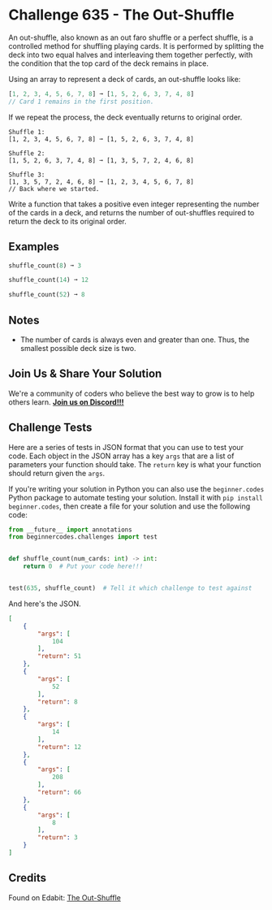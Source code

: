 # Challenge 635 - The Out-Shuffle

An out-shuffle, also known as an out faro shuffle or a perfect shuffle, is a controlled method for shuffling playing cards. It is performed by splitting the deck into two equal halves and interleaving them together perfectly, with the condition that the top card of the deck remains in place.

Using an array to represent a deck of cards, an out-shuffle looks like:
```javascript
[1, 2, 3, 4, 5, 6, 7, 8] ➞ [1, 5, 2, 6, 3, 7, 4, 8]
// Card 1 remains in the first position.
```
If we repeat the process, the deck eventually returns to original order.
```
Shuffle 1:
[1, 2, 3, 4, 5, 6, 7, 8] ➞ [1, 5, 2, 6, 3, 7, 4, 8]

Shuffle 2:
[1, 5, 2, 6, 3, 7, 4, 8] ➞ [1, 3, 5, 7, 2, 4, 6, 8]

Shuffle 3:
[1, 3, 5, 7, 2, 4, 6, 8] ➞ [1, 2, 3, 4, 5, 6, 7, 8]
// Back where we started.
```
Write a function that takes a positive even integer representing the number of the cards in a deck, and returns the number of out-shuffles required to return the deck to its original order.

## Examples
```python
shuffle_count(8) ➞ 3

shuffle_count(14) ➞ 12

shuffle_count(52) ➞ 8
```
## Notes

-  The number of cards is always even and greater than one. Thus, the smallest possible deck size is two.

## Join Us & Share Your Solution

We're a community of coders who believe the best way to grow is to help others learn. **[Join us on Discord!!!](https://discord.gg/sfHykntuGy)**

## Challenge Tests

Here are a series of tests in JSON format that you can use to test your code. Each object in the JSON array has a key `args` that are a list of parameters your function should take. The `return` key is what your function should return given the `args`. 

If you're writing your solution in Python you can also use the `beginner.codes` Python package to automate testing your solution. Install it with `pip install beginner.codes`, then create a file for your solution and use the following code:
```python
from __future__ import annotations
from beginnercodes.challenges import test


def shuffle_count(num_cards: int) -> int:
    return 0  # Put your code here!!!


test(635, shuffle_count)  # Tell it which challenge to test against
```
And here's the JSON.
```json
[
    {
        "args": [
            104
        ],
        "return": 51
    },
    {
        "args": [
            52
        ],
        "return": 8
    },
    {
        "args": [
            14
        ],
        "return": 12
    },
    {
        "args": [
            208
        ],
        "return": 66
    },
    {
        "args": [
            8
        ],
        "return": 3
    }
]
```
## Credits

Found on Edabit: [The Out-Shuffle](https://edabit.com/challenge/KLke67efuam6ajLrt)
